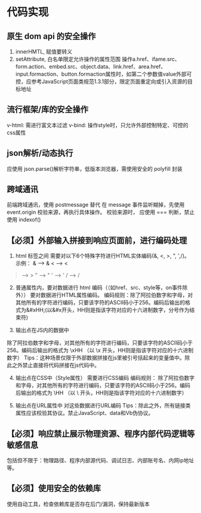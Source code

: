# 代码实现
## 原生 dom api 的安全操作
1. innerHMTL, 赋值要转义
2. setAttribute, 白名单限定允许操作的属性范围
操作a.href、ifame.src、form.action、embed.src、object.data、link.href、area.href、input.formaction、button.formaction属性时，如第二个参数值value外部可控，应参考JavaScript页面类规范1.3.1部分，限定页面重定向或引入资源的目标地址

## 流行框架/库的安全操作
v-html: 需进行富文本过滤
v-bind: 操作style时，只允许外部控制特定、可控的css属性

## json解析/动态执行
应使用 json.parse()解析字符串，低版本浏览器，需使用安全的 polyfill 封装

## 跨域通讯
前端跨域通讯，使用 postmessage 替代
在 message 事件监听糊掉，先使用event.origin 校验来源，再执行具体操作。
校验来源时， 应使用 === 判断，禁止使用 indexof()

## 【必须】外部输入拼接到响应页面前，进行编码处理
1. html 标签之间
需要对以下6个特殊字符进行HTML实体编码(&, <, >, ", ',/)。
示例：
& --> &amp;
< --> &lt;
>--> &gt;
" --> &quot;
' --> &#x27;
/ --> &#x2F;

2. 普通属性内，要对数据进行 html 编码（（如href、src、style等，on事件除外））
要对数据进行HTML属性编码。
编码规则：除了阿拉伯数字和字母，对其他所有的字符进行编码，只要该字符的ASCII码小于256。编码后输出的格式为&#xHH;(以&#x开头，HH则是指该字符对应的十六进制数字，分号作为结束符)

3. 输出点在JS内的数据中

除了阿拉伯数字和字母，对其他所有的字符进行编码，只要该字符的ASCII码小于256。编码后输出的格式为 \xHH （以 \x 开头，HH则是指该字符对应的十六进制数字）
Tips：这种场景仅限于外部数据拼接在js里被引号括起来的变量值中。除此之外禁止直接将代码拼接在js代码中。

4. 输出点在CSS中（Style属性）
需要进行CSS编码
编码规则：
除了阿拉伯数字和字母，对其他所有的字符进行编码，只要该字符的ASCII码小于256。编码后输出的格式为 \HH （以 \ 开头，HH则是指该字符对应的十六进制数字）

5. 输出点在URL属性中
对这些数据进行URL编码
Tips：除此之外，所有链接类属性应该校验其协议。禁止JavaScript、data和Vb伪协议。

## 【必须】响应禁止展示物理资源、程序内部代码逻辑等敏感信息
包括但不限于：物理路径、程序内部源代码、调试日志、内部账号名、内网ip地址等。


## 【必须】使用安全的依赖库

使用自动工具，检查依赖库是否存在后门/漏洞，保持最新版本
